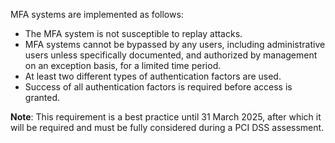 MFA systems are implemented as follows:

- The MFA system is not susceptible to replay attacks.
- MFA systems cannot be bypassed by any users, including administrative users unless specifically documented, and authorized by management on an exception basis, for a limited time period.
- At least two different types of authentication factors are used.
- Success of all authentication factors is required before access is granted.

**Note**: This requirement is a best practice until 31 March 2025, after which it will be required and must be fully considered during a PCI DSS assessment.

